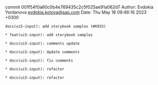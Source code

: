 commit 001f54f0a60c0b4e769435c2c5f025ae91a062d7
Author: Evdokia Yordanova <evdokia.kotova@sap.com>
Date:   Thu May 18 09:46:16 2023 +0300

    docs(ui5-input): add storybook samples (#6933)
    
    * feat(ui5-input): add storybook samples
    
    * docs(ui5-input): comments update
    
    * docs(ui5-input): Update comments
    
    * docs(ui5-input): fix comments
    
    * docs(ui5-input): refactor
    
    * docs(ui5-input): refactor
